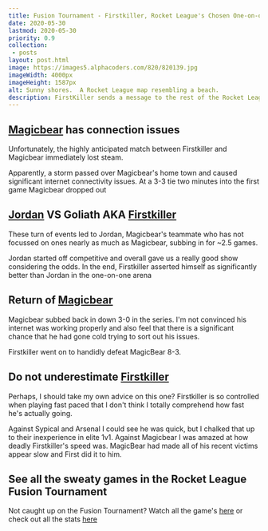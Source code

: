 ```yaml
---
title: Fusion Tournament - Firstkiller, Rocket League's Chosen One-on-one Player
date: 2020-05-30
lastmod: 2020-05-30
priority: 0.9
collection: 
 - posts
layout: post.html
image: https://images5.alphacoders.com/820/820139.jpg
imageWidth: 4000px
imageHeight: 1587px
alt: Sunny shores.  A Rocket League map resembling a beach.
description: FirstKiller sends a message to the rest of the Rocket League one-on-one (1v1) scene.  Unfortunately, Magicbear nor his teammate Jordan stood a chance.
---
```


## [Magicbear](https://www.twitch.tv/majicbearrl) has connection issues

Unfortunately, the highly anticipated match between Firstkiller and Magicbear immediately lost steam. 

Apparently, a storm passed over Magicbear's home town and caused significant internet connectivity issues.  At a 3-3 tie two minutes into the first game Magicbear dropped out

## [Jordan](https://twitter.com/Jordan_RL1) VS Goliath AKA [Firstkiller](https://www.twitch.tv/firstkiller91)

These turn of events led to Jordan, Magicbear's teammate who has not focussed on ones nearly as much as Magicbear, subbing in for ~2.5 games.

Jordan started off competitive and overall gave us a really good show considering the odds.  In the end, Firstkiller asserted himself as significantly better than Jordan in the one-on-one arena

## Return of [Magicbear](https://www.twitch.tv/majicbearrl)

Magicbear subbed back in down 3-0 in the series.  I'm not convinced his internet was working properly and also feel that there is a significant chance that he had gone cold trying to sort out his issues.

Firstkiller went on to handidly defeat MagicBear 8-3.

## Do not underestimate [Firstkiller](https://www.twitch.tv/firstkiller91)

Perhaps, I should take my own advice on this one?  Firstkiller is so controlled when playing fast paced that I don't think I totally comprehend how fast he's actually going.  

Against Sypical and Arsenal I could see he was quick, but I chalked that up to their inexperience in elite 1v1.  Against Magicbear I was amazed at how deadly Firstkiller's speed was.  MagicBear had made all of his recent victims appear slow and First did it to him.

## See all the sweaty games in the Rocket League Fusion Tournament

Not caught up on the Fusion Tournament?  Watch all the game's [here](https://www.twitch.tv/johnnyboi_i) or check out all the stats [here](https://liquipedia.net/rocketleague/Johnnyboi_i/Fusion/North_America)